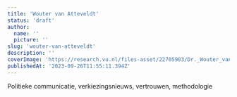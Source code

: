 ```yaml
---
title: 'Wouter van Atteveldt'
status: 'draft'
author:
  name: ''
  picture: ''
slug: 'wouter-van-atteveldt'
description: ''
coverImage: 'https://research.vu.nl/files-asset/22705903/Dr._Wouter_van_Atteveldt_tcm250_36346.jpg?w=160&f=webp'
publishedAt: '2023-09-26T11:55:11.394Z'
---
```


Politieke communicatie, verkiezingsnieuws, vertrouwen, methodologie

